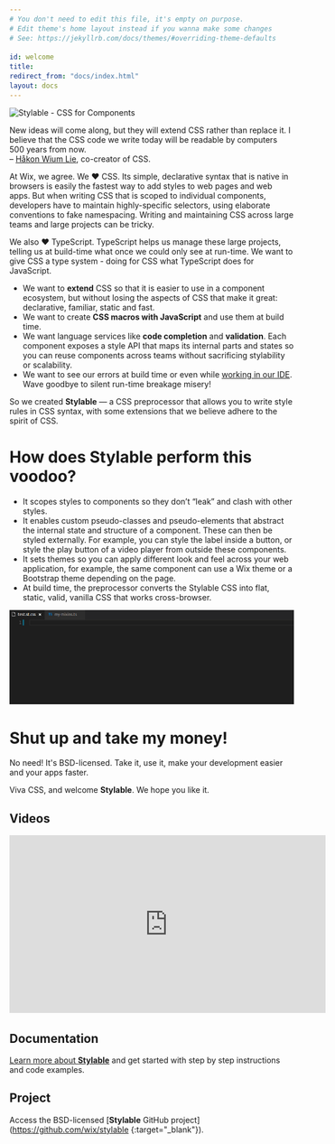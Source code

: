 ```yaml
---
# You don't need to edit this file, it's empty on purpose.
# Edit theme's home layout instead if you wanna make some changes
# See: https://jekyllrb.com/docs/themes/#overriding-theme-defaults

id: welcome
title:
redirect_from: "docs/index.html"
layout: docs
---
```


<img class="home-logo" src="{{ site.baseurl }}/images/96-logo-vertical.svg" alt="Stylable - CSS for Components" />

<p class="quote">New ideas will come along, but they will extend CSS rather than replace it. I believe that the CSS code we write today will be readable by computers 500 years from now.<br>
– <a href="https://dev.opera.com/articles/css-twenty-years-hakon/">Håkon Wium Lie</a>, co-creator of CSS.
</p>




At Wix, we agree. We &hearts; CSS. Its simple, declarative syntax that is native in browsers is easily the fastest way to add styles to web pages and web apps. But when writing CSS that is scoped to individual components, developers have to maintain highly-specific selectors, using elaborate conventions to fake namespacing. Writing and maintaining CSS across large teams and large projects can be tricky.

We also &hearts; TypeScript. TypeScript helps us manage these large projects, telling us at build-time what once we could only see at run-time. We want to give CSS a type system - doing for CSS what TypeScript does for JavaScript.

* We want to **extend** CSS so that it is easier to use in a component ecosystem, but without losing the aspects of CSS that make it great: declarative, familiar, static and fast. 
* We want to create **CSS macros with JavaScript** and use them at build time.
* We want language services like **code completion** and **validation**. Each component exposes a style API that maps its internal parts and states so you can reuse components across teams without sacrificing stylability or scalability.
* We want to see our errors at build time or even while [working in our IDE](https://marketplace.visualstudio.com/search?term=stylable-intelligence&target=VSCode&category=All%20categories&sortBy=Relevance). Wave goodbye to silent run-time breakage misery!

So we created **Stylable** — a CSS preprocessor that allows you to write style rules in CSS syntax, with some extensions that we believe adhere to the spirit of CSS.

# How does Stylable perform this voodoo?

* It scopes styles to components so they don’t “leak” and clash with other styles.
* It enables custom pseudo-classes and pseudo-elements that abstract the internal state and structure of a component. These can then be styled externally. For example, you can style the label inside a button, or style the play button of a video player from outside these components.
* It sets themes so you can apply different look and feel across your web application, for example, the same component can use a Wix theme or a Bootstrap theme depending on the page.
* At build time, the preprocessor converts the Stylable CSS into flat, static, valid, vanilla CSS that works cross-browser.

![Stylable Intelligence](./images/intelligence.gif)

# Shut up and take my money!

No need! It's BSD-licensed. Take it, use it, make your development easier and your apps faster.

Viva CSS, and welcome **Stylable**. We hope you like it. 

## Videos
<iframe width="560" height="315" src="https://www.youtube-nocookie.com/embed/Cx-JyJ9eXks?rel=0" frameborder="0" allowfullscreen></iframe>

## Documentation

[Learn more about **Stylable**](./docs/get-started.md) and get started with step by step instructions and code examples.

## Project

Access the BSD-licensed [**Stylable** GitHub project](https://github.com/wix/stylable {:target="_blank"}).
